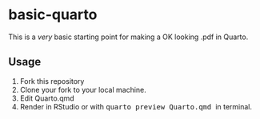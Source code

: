 # basic-quarto

This is a *very* basic starting point for making a OK looking .pdf in Quarto.

## Usage

1. Fork this repository
2. Clone your fork to your local machine. 
3. Edit Quarto.qmd
4. Render in RStudio or with <kbd> quarto preview Quarto.qmd </kbd> in terminal.
